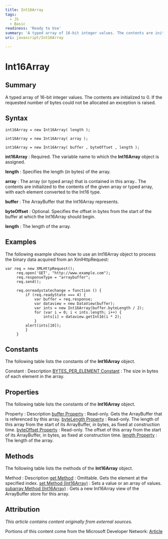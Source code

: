 ```yaml
---
title: Int16Array
tags:
  - JS
  - Basic
readiness: 'Ready to Use'
summary: 'A typed array of 16-bit integer values. The contents are initialized to 0. If the requested number of bytes could not be allocated an exception is raised.'
uri: javascript/Int16Array

---
```

# Int16Array

## Summary

A typed array of 16-bit integer values. The contents are initialized to 0. If the requested number of bytes could not be allocated an exception is raised.

## Syntax

    int16Array = new Int16Array( length );

    int16Array = new Int16Array( array );

    int16Array = new Int16Array( buffer , byteOffset , length );

**int16Array**
:   Required. The variable name to which the **Int16Array** object is assigned.

**length**
:   Specifies the length (in bytes) of the array.

**array**
:   The array (or typed array) that is contained in this array.. The contents are initialized to the contents of the given array or typed array, with each element converted to the Int16 type.

**buffer**
:   The ArrayBuffer that the Int16Array represents.

**byteOffset**
:   Optional. Specifies the offset in bytes from the start of the buffer at which the Int16Array should begin.

**length**
:   The length of the array.

## Examples

The following example shows how to use an Int16Array object to process the binary data acquired from an XmlHttpRequest:

``` {.js}
var req = new XMLHttpRequest();
     req.open('GET', "http://www.example.com");
     req.responseType = "arraybuffer";
     req.send();

     req.onreadystatechange = function () {
         if (req.readyState === 4) {
             var buffer = req.response;
             var dataview = new DataView(buffer);
             var ints = new Int16Array(buffer.byteLength / 2);
             for (var i = 0; i < ints.length; i++) {
                 ints[i] = dataview.getInt16(i * 2);
             }
         alert(ints[10]);
         }
     }
```

## Constants

The following table lists the constants of the **Int16Array** object.

Constant
:   Description
[BYTES\_PER\_ELEMENT Constant](/javascript/Int16Array/BYTES_PER_ELEMENT)
:   The size in bytes of each element in the array.

## Properties

The following table lists the constants of the **Int16Array** object.

Property
:   Description
[buffer Property](/javascript/Int16Array/buffer)
:   Read-only. Gets the ArrayBuffer that is referenced by this array.
[byteLength Property](/javascript/Int16Array/byteOffset)
:   Read-only. The length of this array from the start of its ArrayBuffer, in bytes, as fixed at construction time.
[byteOffset Property](/javascript/Int8Array/byteOffset)
:   Read-only. The offset of this array from the start of its ArrayBuffer, in bytes, as fixed at construction time.
[length Property](/javascript/Float32Array/length)
:   The length of the array.

## Methods

The following table lists the methods of the **Int16Array** object.

Method
:   Description
[get Method](/javascript/Int16Array/get)
:   Omittable. Gets the element at the specified index.
[set Method (Int16Array)](/javascript/Int16Array/set)
:   Sets a value or an array of values.
[subarray Method (Int16Array)](/javascript/Int16Array/subarray)
:   Gets a new Int16Array view of the ArrayBuffer store for this array.

## Attribution

*This article contains content originally from external sources.*

Portions of this content come from the Microsoft Developer Network: [Article](http://msdn.microsoft.com/en-us/library/ie/br212480(v=vs.94).aspx)

